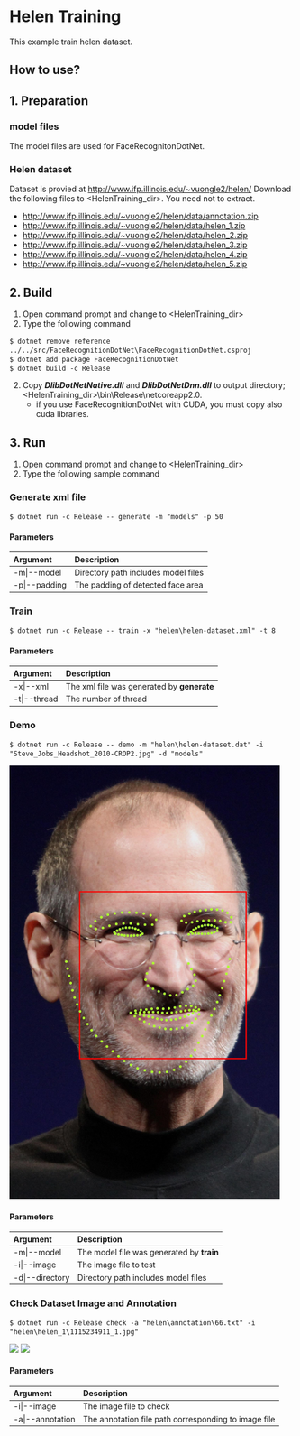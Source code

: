 ﻿# Helen Training

This example train helen dataset.

## How to use?

## 1. Preparation

### model files

The model files are used for FaceRecognitonDotNet.

### Helen dataset

Dataset is provied at http://www.ifp.illinois.edu/~vuongle2/helen/
Download the following files to &lt;HelenTraining_dir&gt;. You need not to extract.

* http://www.ifp.illinois.edu/~vuongle2/helen/data/annotation.zip
* http://www.ifp.illinois.edu/~vuongle2/helen/data/helen_1.zip
* http://www.ifp.illinois.edu/~vuongle2/helen/data/helen_2.zip
* http://www.ifp.illinois.edu/~vuongle2/helen/data/helen_3.zip
* http://www.ifp.illinois.edu/~vuongle2/helen/data/helen_4.zip
* http://www.ifp.illinois.edu/~vuongle2/helen/data/helen_5.zip

## 2. Build

1. Open command prompt and change to &lt;HelenTraining_dir&gt;
1. Type the following command
````
$ dotnet remove reference ../../src/FaceRecognitionDotNet\FaceRecognitionDotNet.csproj
$ dotnet add package FaceRecognitionDotNet
$ dotnet build -c Release
````
2. Copy ***DlibDotNetNative.dll*** and ***DlibDotNetDnn.dll*** to output directory; &lt;HelenTraining_dir&gt;\bin\Release\netcoreapp2.0.
   * if you use FaceRecognitionDotNet with CUDA, you must copy also cuda libraries.

## 3. Run

1. Open command prompt and change to &lt;HelenTraining_dir&gt;
1. Type the following sample command

### Generate xml file

````
$ dotnet run -c Release -- generate -m "models" -p 50
````

#### Parameters

|Argument|Description|
|:---|:---|
|-m\|--model|Directory path includes model files|
|-p\|--padding|The padding of detected face area|

### Train

````
$ dotnet run -c Release -- train -x "helen\helen-dataset.xml" -t 8
````

#### Parameters

|Argument|Description|
|:---|:---|
|-x\|--xml|The xml file was generated by **generate**|
|-t\|--thread|The number of thread|

### Demo

````
$ dotnet run -c Release -- demo -m "helen\helen-dataset.dat" -i "Steve_Jobs_Headshot_2010-CROP2.jpg" -d "models"
````

<img src="images/demo.jpg" width="480"/>

#### Parameters

|Argument|Description|
|:---|:---|
|-m\|--model|The model file was generated by **train**|
|-i\|--image|The image file to test|
|-d\|--directory|Directory path includes model files|

### Check Dataset Image and Annotation

````
$ dotnet run -c Release check -a "helen\annotation\66.txt" -i "helen\helen_1\1115234911_1.jpg"
````

<img src="images/check-landmark.jpg" width="240"/>
<img src="images/check-landmark-white.jpg" width="240"/>

#### Parameters

|Argument|Description|
|:---|:---|
|-i\|--image|The image file to check|
|-a\|--annotation|The annotation file path corresponding to image file|